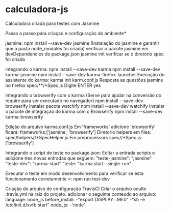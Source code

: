 # calculadora-js
Calculadora criada para testes com Jasmine


Passo a passo para criaçao e configuração do ambiente*

jasmine: npm install --save-dev jasmine (Instalação do jasmine e garantir que a pasta node_modules foi criada) verificar o pacote jasmine em devDependencies do package.json jasmine init verificar se o diretório spec foi criado

integrando o karma: npm install --save-dev karma npm install --save-dev karma-jasmine npm install --save-dev karma-firefox-launcher Execução do assistente do karma: karma init karm.conf.js Resposta as questões jasmine no firefox spec/**/*Spec.js Digite ENTER yes

Integrando o browserify com o karma (Serve para ajudar na conversão do require para ser executado no navegador) npm install --save-dev browserify instalar pacote watchify npm install --save-dev watchify Instalar o pacote de integração do karma com o Browserify npm install --save-dev karma-browserify

Edição do arquivo karma.conf.js Em 'frameworks' adicione 'browserify' ficará: frameworks:['jasmine', 'browserify'] Diretorio helpers em files: spec/helpers//*SpecHelper.js Em preprocessors spec//*Spec.js:['browserify']

Integrando o script de teste no package.json: Editar a entrada scripts e adicione tres novas entradas que seguem: "teste-jasmine": "jasmine" "teste-dev": "karma-start" "teste: "karma start--single-run"

Executar o teste em modo desenvolvimento para verificar se esta funcionamento corretamente =: npm run test-dev

Criação do arquivo de configuração TravisCI Criar o arquivo oculto .travis.yml na raiz do projeto. adicionar o seguinte conteudo ao arquivo: language: node_js before_install: -"export DISPLAY=.99.0" -"sh -e /etc/init.d/xvfb start" node_js: -'node'
